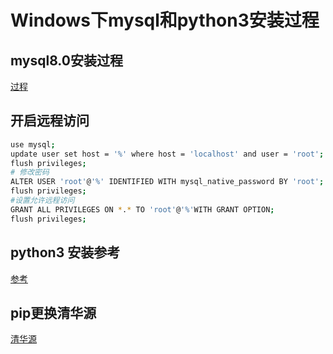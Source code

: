 # Windows下mysql和python3安装过程


## mysql8.0安装过程
[过程](https://blog.csdn.net/m0_62808124/article/details/126769669)

## 开启远程访问
```sh
use mysql;
update user set host = '%' where host = 'localhost' and user = 'root';
flush privileges;
# 修改密码
ALTER USER 'root'@'%' IDENTIFIED WITH mysql_native_password BY 'root';
flush privileges;
#设置允许远程访问
GRANT ALL PRIVILEGES ON *.* TO 'root'@'%'WITH GRANT OPTION;
flush privileges;
```

## python3 安装参考
[参考](https://blog.csdn.net/stormjun/article/details/133806717#:~:text=Python3%20%E4%B8%8B%E8%BD%BD%E3%80%81%E5%AE%89%E8%A3%85%E6%95%99%E7%A8%8B%EF%BC%8C%E9%99%84%E8%AF%A6%E7%BB%86%E5%9B%BE%E8%A7%A3%201%201.%20%E4%B8%8B%E8%BD%BDpython%E5%AE%89%E8%A3%85%E5%8C%85%202%202.%20%E5%AE%89%E8%A3%85python,4.%20%E7%82%B9%E5%87%BB%E4%B8%8B%E6%96%B9limit%EF%BC%8C%E8%AE%BE%E7%BD%AEMAX_PATH%EF%BC%8C%E5%90%8C%E6%97%B6%E6%8E%88%E4%BA%88%E7%AE%A1%E7%90%86%E5%91%98%E6%9D%83%E9%99%90%205%205.%20%E5%AE%89%E8%A3%85%E5%AE%8C%E6%88%90%206%206.%20%E9%AA%8C%E8%AF%81)

## pip更换清华源
[清华源](https://mirrors.tuna.tsinghua.edu.cn/help/pypi/)




